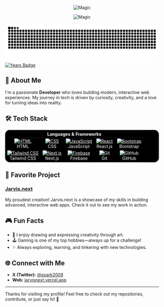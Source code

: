 <p align="center">
  <img src="https://capsule-render.vercel.app/api?type=waving&height=300&color=gradient&text=Spark&animation=fadeIn" alt="Magic"></img>
</p>

<p align="center">
  <img src="https://readme-typing-svg.herokuapp.com?font=Playwrite+AU+SA&pause=1000&center=true&width=435&lines=Hi+I+am+Spark;Frontend+developer;Backend+developer;Creating+Jarvis" alt="Magic"></img>
</p>


<picture align="center">
  <source media="(prefers-color-scheme: dark)" srcset="https://raw.githubusercontent.com/spark16x/spark16x/output/github-contribution-grid-snake-dark.svg">
  <source media="(prefers-color-scheme: light)" srcset="https://raw.githubusercontent.com/spark16x/spark16x/output/github-contribution-grid-snake.svg">
  <img alt="github contribution grid snake animation" src="https://raw.githubusercontent.com/spark16x/spark16x/output/github-contribution-grid-snake.svg">
</picture>


[![Years Badge](https://badges.pufler.dev/years/spark16x)](https://badges.pufler.dev)

## 🚀 About Me
I'm a passionate **Developer** who loves building modern, interactive web experiences. My journey in tech is driven by curiosity, creativity, and a love for turning ideas into reality.

## 🛠️ Tech Stack
<div align="center">
  <table style="background-color: black; color: white; border: none; border-radius: 15px; overflow: hidden;">
    <thead>
      <tr>
        <th colspan="5" align="center" style="color: white;">Languages & Frameworks</th>
      </tr>
    </thead>
    <tbody>
      <tr>
        <td align="center" style="border: none;">
          <a href="https://developer.mozilla.org/en-US/docs/Web/HTML" style="color: white;">
            <img src="https://cdn.worldvectorlogo.com/logos/html-1.svg" width="50" height="50" alt="HTML"/>
          </a><br>HTML
        </td>
        <td align="center" style="border: none;">
          <a href="https://developer.mozilla.org/en-US/docs/Web/CSS" style="color: white;">
            <img src="https://cdn.worldvectorlogo.com/logos/css-3.svg" width="50" height="50" alt="CSS"/>
          </a><br>CSS
        </td>
        <td align="center" style="border: none;">
          <a href="https://developer.mozilla.org/en-US/docs/Web/JavaScript" style="color: white;">
            <img src="https://techstack-generator.vercel.app/js-icon.svg" width="50" height="50" alt="JavaScript"/>
          </a><br>JavaScript
        </td>
        <td align="center" style="border: none;">
          <a href="https://reactjs.org/" style="color: white;">
            <img src="https://techstack-generator.vercel.app/react-icon.svg" width="50" height="50" alt="React"/>
          </a><br>React.js
        </td>
        <td align="center" style="border: none;">
          <a href="https://getbootstrap.com/" style="color: white;">
            <img src="https://img.icons8.com/?size=100&id=ZMc42tPbG32H&format=png" width="50" height="50" alt="Bootstrap"/>
          </a><br>Bootstrap
        </td>
      </tr>
      <tr>
        <td align="center" style="border: none;">
          <a href="https://tailwindcss.com/" style="color: white;">
            <img src="https://img.icons8.com/?size=100&id=FnnFuAIw4e8j&format=png" width="50" height="50" alt="Tailwind CSS"/>
          </a><br>Tailwind CSS
        </td>
        <td align="center" style="border: none;">
          <a href="https://nextjs.org/" style="color: white;">
            <img src="https://uxwing.com/wp-content/themes/uxwing/download/brands-and-social-media/nextjs-icon.png" width="50" height="50" alt="Next.js"/>
          </a><br>Next.js
        </td>
        <td align="center" style="border: none;">
          <a href="https://firebase.google.com/" style="color: white;">
            <img src="https://img.icons8.com/?size=100&id=30848&format=png" width="50" height="50" alt="Firebase"/>
          </a><br>Firebase
        </td>
        <td align="center" style="border: none;">
          <img src="https://skillicons.dev/icons?i=git" width="50" height="50" alt="Git"/><br>Git
        </td>
        <td align="center" style="border: none;">
          <img src="https://img.icons8.com/?size=100&id=lkh3AbJLmFpp&format=png" width="50" height="50" alt="GitHub"/><br>GitHub
        </td>
      </tr>
    </tbody>
  </table>
</div>

## 🌟 Favorite Project
### [Jarvis.next](https://jarvisnext.vercel.app)
My proudest creation! Jarvis.next is a showcase of my skills in building advanced, interactive web apps. Check it out to see my work in action.

## 🎮 Fun Facts
- 🎨 I enjoy drawing and expressing creativity through art.
- 🕹️ Gaming is one of my top hobbies—always up for a challenge!
- ✨ Always exploring, learning, and tinkering with new technologies.

## 🌐 Connect with Me
- **X (Twitter):** [@spark2009](https://x.com/spark2009)
- **Web:** [jarvisnext.vercel.app](https://jarvisnext.vercel.app)


---

Thanks for visiting my profile! Feel free to check out my repositories, contribute, or just say hi! 🚀
